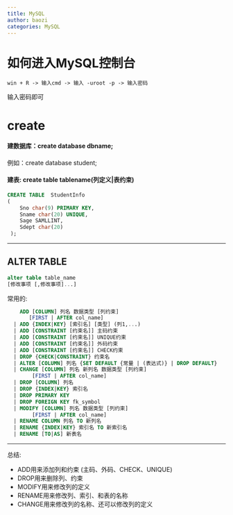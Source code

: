 ```yaml
---
title: MySQL
author: baozi
categories: MySQL
---
```

# 如何进入MySQL控制台

```
win + R -> 输入cmd -> 输入 -uroot -p -> 输入密码
```

输入密码即可

# create

#### 建数据库：create database dbname;

例如：create database student;

#### 建表: create table tablename(列定义|表约束)

```sql
CREATE TABLE  StudentInfo
(	
    Sno char(9) PRIMARY KEY,
    Sname char(20) UNIQUE,
    Sage SAMLLINT,
    Sdept char(20)
 );
```

---



## ALTER TABLE

```sql
alter table table_name
[修改事项 [,修改事项]...]
```

常用的:

```sql
	ADD [COLUMN] 列名 数据类型 [列约束]
       [FIRST | AFTER col_name]
  | ADD {INDEX|KEY} [索引名] [类型] (列1,...) 
  | ADD [CONSTRAINT [约束名]] 主码约束
  | ADD [CONSTRAINT [约束名]] UNIQUE约束
  | ADD [CONSTRAINT [约束名]] 外码约束
  | ADD [CONSTRAINT [约束名]] CHECK约束
  | DROP {CHECK|CONSTRAINT} 约束名
  | ALTER [COLUMN] 列名 {SET DEFAULT {常量 | (表达式)} | DROP DEFAULT}
  | CHANGE [COLUMN] 列名 新列名 数据类型 [列约束]
        [FIRST | AFTER col_name]
  | DROP [COLUMN] 列名
  | DROP {INDEX|KEY} 索引名
  | DROP PRIMARY KEY
  | DROP FOREIGN KEY fk_symbol
  | MODIFY [COLUMN] 列名 数据类型 [列约束]
        [FIRST | AFTER col_name]
  | RENAME COLUMN 列名 TO 新列名
  | RENAME {INDEX|KEY} 索引名 TO 新索引名
  | RENAME [TO|AS] 新表名
```

---



总结:

- ADD用来添加列和约束 (主码、外码、CHECK、UNIQUE)
- DROP用来删除列、约束
- MODIFY用来修改列的定义 
- RENAME用来修改列、索引、和表的名称
- CHANGE用来修改列的名称、还可以修改列的定义 
